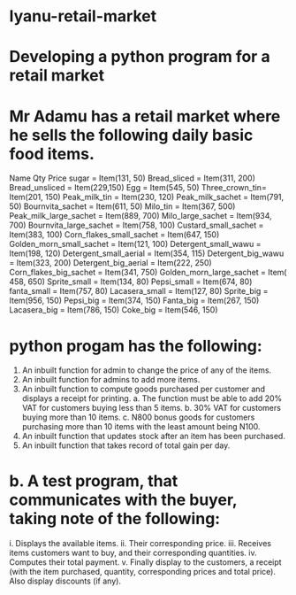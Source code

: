 # Iyanu-retail-market
# Developing a python program for a retail market
# Mr Adamu has a retail market where he sells the following daily basic food items. 
 Name        Qty  Price
sugar = Item(131, 50)
Bread_sliced = Item(311, 200)
Bread_unsliced = Item(229,150)
Egg = Item(545, 50)
Three_crown_tin= Item(201, 150)
Peak_milk_tin = Item(230, 120)
Peak_milk_sachet = Item(791, 50)
Bournvita_sachet = Item(611, 50)
Milo_tin = Item(367, 500)
Peak_milk_large_sachet = Item(889, 700)
Milo_large_sachet = Item(934, 700)
Bournvita_large_sachet = Item(758, 100)
Custard_small_sachet = Item(383, 100)
Corn_flakes_small_sachet = Item(647, 150)
Golden_morn_small_sachet = Item(121, 100)
Detergent_small_wawu = Item(198, 120)
Detergent_small_aerial = Item(354, 115)
Detergent_big_wawu = Item(323, 200)
Detergent_big_aerial = Item(222, 250)
Corn_flakes_big_sachet = Item(341, 750)
Golden_morn_large_sachet = Item( 458, 650)
Sprite_small = Item(134, 80)
Pepsi_small = Item(674, 80)
fanta_small = Item(757, 80)
Lacasera_small = Item(127, 80)
Sprite_big = Item(956, 150)
Pepsi_big = Item(374, 150)
Fanta_big = Item(267, 150)
Lacasera_big = Item(786, 150)
Coke_big = Item(546, 150)
# python progam has the following:

1.	An inbuilt function for admin to change the price of any of the items.
2.	An inbuilt function for admins to add more items.
3.	An inbuilt function to compute goods purchased per customer and displays a receipt for printing.
a.	The function must be able to add 20% VAT for customers buying less than 5 items.
b.	30% VAT for customers buying more than 10 items.
c.	N800 bonus goods for customers purchasing more than 10 items with the least amount being N100.
4.	An inbuilt function that updates stock after an item has been purchased.
5.	An inbuilt function that takes record of total gain per day.
 # b.	A  test program, that communicates with the buyer, taking note of the following:
i.	Displays the available items.
ii.	Their corresponding price.
iii.	Receives items customers want to buy, and their corresponding quantities.
iv.	Computes their total payment.
v.	Finally display to the customers, a receipt (with the item purchased, quantity, corresponding prices and total price). Also display discounts (if any).
